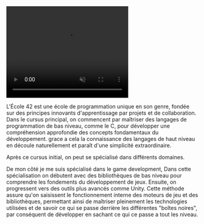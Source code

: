 <video width="320" height="240" autoplay loop muted>
  <source src="https://youtu.be/yP5DKzriqXA?feature=shared" type="video/mp4">
  Votre navigateur ne supporte pas la balise vidéo.
</video>

L'École 42 est une école de programmation unique en son genre, fondée sur des principes innovants d'apprentissage par projets et de collaboration.
Dans le cursus principal, on commencent par maîtriser des langages de programmation de bas niveau, comme le C, pour développer une compréhension approfondie des concepts fondamentaux du développement. grace a cela la connaissance des langages de haut niveau en découle naturellement et paraît d'une simplicité extraordinaire.

Après ce cursus initial, on peut se spécialisé dans différents domaines.

De mon côté je me suis spécialisé dans le game development, Dans cette spécialisation on débutent avec des bibliothèques de bas niveau pour comprendre les fondements du développement de jeux. Ensuite, on progressent vers des outils plus avancés comme Unity. Cette méthode assure qu'on saisissent le fonctionnement interne des moteurs de jeu et des bibliothèques, permettant ainsi de maîtriser pleinement les technologies utilisées et de savoir ce qui se passe derrière les différentes "boîtes noires", par conséquent de développer en sachant ce qui ce passe a tout les niveau.

